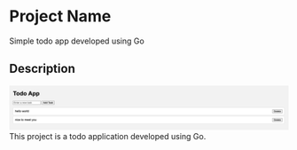 # Project Name

Simple todo app developed using Go

## Description
![**Alt text**](image.png)
This project is a todo application developed using Go.